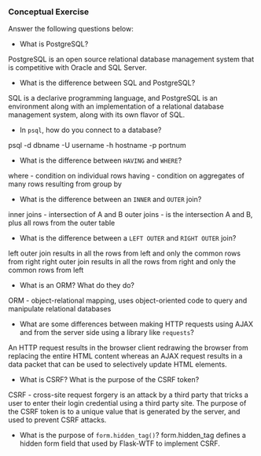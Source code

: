 ### Conceptual Exercise

Answer the following questions below:

- What is PostgreSQL?

PostgreSQL is an open source relational database management system that is competitive with Oracle and SQL Server.


- What is the difference between SQL and PostgreSQL?

SQL is a declarive programming language, and PostgreSQL is an environment along with an implementation of a relational
database management system, along with its own flavor of SQL.


- In `psql`, how do you connect to a database?

psql -d dbname -U username -h hostname -p portnum


- What is the difference between `HAVING` and `WHERE`?

where - condition on individual rows
having - condition on aggregates of many rows resulting from group by


- What is the difference between an `INNER` and `OUTER` join?

inner joins - intersection of A and B
outer joins - is the intersection A and B, plus all rows from the outer table

- What is the difference between a `LEFT OUTER` and `RIGHT OUTER` join?

left outer join results in all the rows from left and only the common rows from right
right outer join results in all the rows from right and only the common rows from left

- What is an ORM? What do they do?

ORM - object-relational mapping, uses object-oriented code to query and manipulate relational databases


- What are some differences between making HTTP requests using AJAX
  and from the server side using a library like `requests`?

An HTTP request results in the browser client redrawing the browser from replacing the entire HTML content
whereas an AJAX request results in a data packet that can be used to selectively update HTML elements.

- What is CSRF? What is the purpose of the CSRF token?

CSRF - cross-site request forgery is an attack by a third party that tricks a user to enter their login credential using
a third party site.
The purpose of the CSRF token is to a unique value that is generated by the server, and used to prevent CSRF attacks.


- What is the purpose of `form.hidden_tag()`?
form.hidden_tag defines a hidden form field that used by Flask-WTF to implement CSRF.
